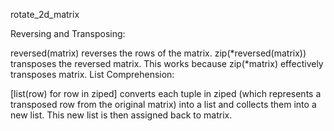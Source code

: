 rotate_2d_matrix

Reversing and Transposing:

reversed(matrix) reverses the rows of the matrix.
zip(*reversed(matrix)) transposes the reversed matrix. This works because zip(*matrix) effectively transposes matrix.
List Comprehension:

[list(row) for row in ziped] converts each tuple in ziped (which represents a transposed row from the original matrix) into a list and collects them into a new list. This new list is then assigned back to matrix.
